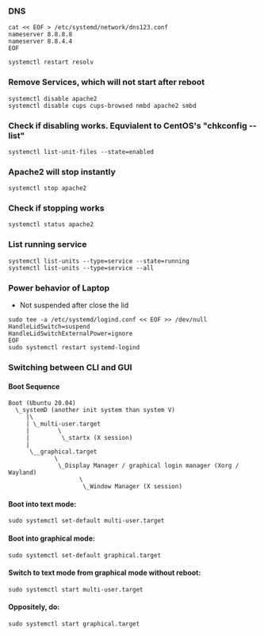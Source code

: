 ### DNS
```
cat << EOF > /etc/systemd/network/dns123.conf
nameserver 8.8.8.8
nameserver 8.8.4.4
EOF

systemctl restart resolv
``` 
### Remove Services, which will not start after reboot
```
systemctl disable apache2 
systemctl disable cups cups-browsed nmbd apache2 smbd
```
### Check if disabling works. Equvialent to CentOS's "chkconfig --list"
```
systemctl list-unit-files --state=enabled 
```
### Apache2 will stop instantly
```
systemctl stop apache2    
```
### Check if stopping works
```
systemctl status apache2    
```
### List running service
```
systemctl list-units --type=service --state=running
systemctl list-units --type=service --all
```
### Power behavior of Laptop
* Not suspended after close the lid
```
sudo tee -a /etc/systemd/logind.conf << EOF >> /dev/null
HandleLidSwitch=suspend
HandleLidSwitchExternalPower=ignore
EOF
sudo systemctl restart systemd-logind
```
### Switching between CLI and GUI
#### Boot Sequence
```
Boot (Ubuntu 20.04)
  \_systemD (another init system than system V)
     |\
     | \_multi-user.target
     |        \
     |         \_startx (X session)  
     |
      \__graphical.target
             \
              \_Display Manager / graphical login manager (Xorg / Wayland)
                    \
                     \_Window Manager (X session)
```
#### Boot into text mode: 
```
sudo systemctl set-default multi-user.target 
```
#### Boot into graphical mode: 
```
sudo systemctl set-default graphical.target 
```
#### Switch to text mode from graphical mode without reboot: 
```
sudo systemctl start multi-user.target 
```
#### Oppositely, do: 
```
sudo systemctl start graphical.target
``` 